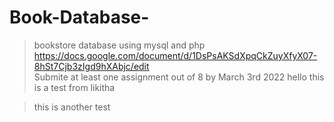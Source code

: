 # Book-Database-
>bookstore database using mysql and php <br />
>https://docs.google.com/document/d/1DsPsAKSdXpqCkZuyXfyX07-8hSt7Cjb3zIgd9hXAbjc/edit <br />
>Submite at least one assignment out of 8 by March 3rd 2022
>hello this is a test from likitha

> this is another test